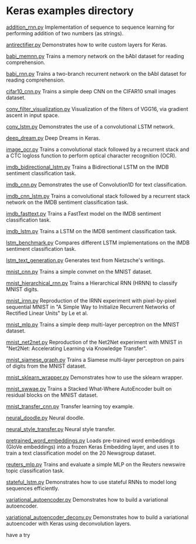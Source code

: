 # Keras examples directory

[addition_rnn.py](addition_rnn.py)
Implementation of sequence to sequence learning for performing addition of two numbers (as strings).

[antirectifier.py](antirectifier.py)
Demonstrates how to write custom layers for Keras.

[babi_memnn.py](babi_memnn.py)
Trains a memory network on the bAbI dataset for reading comprehension.

[babi_rnn.py](babi_rnn.py)
Trains a two-branch recurrent network on the bAbI dataset for reading comprehension.

[cifar10_cnn.py](cifar10_cnn.py)
Trains a simple deep CNN on the CIFAR10 small images dataset.

[conv_filter_visualization.py](conv_filter_visualization.py)
Visualization of the filters of VGG16, via gradient ascent in input space.

[conv_lstm.py](conv_lstm.py)
Demonstrates the use of a convolutional LSTM network.

[deep_dream.py](deep_dream.py)
Deep Dreams in Keras.

[image_ocr.py](image_ocr.py)
Trains a convolutional stack followed by a recurrent stack and a CTC logloss function to perform optical character recognition (OCR).

[imdb_bidirectional_lstm.py](imdb_bidirectional_lstm.py)
Trains a Bidirectional LSTM on the IMDB sentiment classification task.

[imdb_cnn.py](imdb_cnn.py)
Demonstrates the use of Convolution1D for text classification.

[imdb_cnn_lstm.py](imdb_cnn_lstm.py)
Trains a convolutional stack followed by a recurrent stack network on the IMDB sentiment classification task.

[imdb_fasttext.py](imdb_fasttext.py)
Trains a FastText model on the IMDB sentiment classification task.

[imdb_lstm.py](imdb_lstm.py)
Trains a LSTM on the IMDB sentiment classification task.

[lstm_benchmark.py](lstm_benchmark.py)
Compares different LSTM implementations on the IMDB sentiment classification task.

[lstm_text_generation.py](lstm_text_generation.py)
Generates text from Nietzsche's writings.

[mnist_cnn.py](mnist_cnn.py)
Trains a simple convnet on the MNIST dataset.

[mnist_hierarchical_rnn.py](mnist_hierarchical_rnn.py)
Trains a Hierarchical RNN (HRNN) to classify MNIST digits.

[mnist_irnn.py](mnist_irnn.py)
Reproduction of the IRNN experiment with pixel-by-pixel sequential MNIST in "A Simple Way to Initialize Recurrent Networks of Rectified Linear Units" by Le et al.

[mnist_mlp.py](mnist_mlp.py)
Trains a simple deep multi-layer perceptron on the MNIST dataset.

[mnist_net2net.py](mnist_net2net.py)
Reproduction of the Net2Net experiment with MNIST in "Net2Net: Accelerating Learning via Knowledge Transfer".

[mnist_siamese_graph.py](mnist_siamese_graph.py)
Trains a Siamese multi-layer perceptron on pairs of digits from the MNIST dataset.

[mnist_sklearn_wrapper.py](mnist_sklearn_wrapper.py)
Demonstrates how to use the sklearn wrapper.

[mnist_swwae.py](mnist_swwae.py)
Trains a Stacked What-Where AutoEncoder built on residual blocks on the MNIST dataset.

[mnist_transfer_cnn.py](mnist_transfer_cnn.py)
Transfer learning toy example.

[neural_doodle.py](neural_doodle.py)
Neural doodle.

[neural_style_transfer.py](neural_style_transfer.py)
Neural style transfer.

[pretrained_word_embeddings.py](pretrained_word_embeddings.py)
Loads pre-trained word embeddings (GloVe embeddings) into a frozen Keras Embedding layer, and uses it to train a text classification model on the 20 Newsgroup dataset.

[reuters_mlp.py](reuters_mlp.py)
Trains and evaluate a simple MLP on the Reuters newswire topic classification task.

[stateful_lstm.py](stateful_lstm.py)
Demonstrates how to use stateful RNNs to model long sequences efficiently.

[variational_autoencoder.py](variational_autoencoder.py)
Demonstrates how to build a variational autoencoder.

[variational_autoencoder_deconv.py](variational_autoencoder_deconv.py)
Demonstrates how to build a variational autoencoder with Keras using deconvolution layers.

have a try